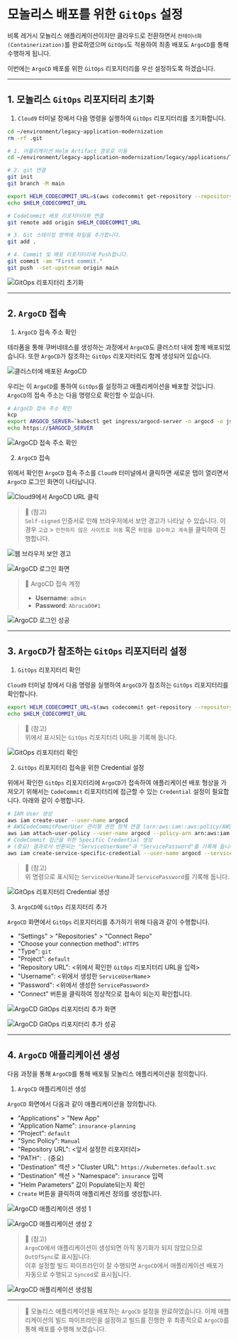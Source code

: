 # 모놀리스 배포를 위한 `GitOps` 설정

비록 레거시 모놀리스 애플리케이션이지만 클라우드로 전환하면서 `컨테이너화 (Containerization)`를 완료하였으며 `GitOps`도 적용하여 최종 배포도 `ArgoCD`를 통해 수행하게 됩니다.

이번에는 `ArgoCD` 배포를 위한 `GitOps` 리포지터리를 우선 설정하도록 하겠습니다.

---

## 1. 모놀리스 `GitOps` 리포지터리 초기화

1. `Cloud9` 터미널 창에서 다음 명령을 실행하여 `GitOps` 리포지터리를 초기화합니다.

```bash
cd ~/environment/legacy-application-modernization
rm -rf .git

# 1. 어플리케이션 Helm Artifact 경로로 이동
cd ~/environment/legacy-application-modernization/legacy/applications/TravelBuddy/helm

# 2. git 연결
git init
git branch -M main

export HELM_CODECOMMIT_URL=$(aws codecommit get-repository --repository-name hotelspecials-configuration --region ap-northeast-2 | grep -o '"cloneUrlHttp": "[^"]*' | grep -o '[^"]*$')
echo $HELM_CODECOMMIT_URL

# CodeCommit 배포 리포지터리와 연결
git remote add origin $HELM_CODECOMMIT_URL

# 3. Git 스테이징 영역에 파일을 추가합니다.
git add .

# 4. Commit 및 배포 리포지터리에 Push합니다.
git commit -am "First commit."
git push --set-upstream origin main
```

![GitOps 리포지터리 초기화](../../images/Monolith/GitOps-Repo-Init.png)

---

## 2. `ArgoCD` 접속

1. `ArgoCD` 접속 주소 확인

테라폼을 통해 쿠버네테스를 생성하는 과정에서 `ArgoCD`도 클러스터 내에 함께 배포되었습니다. 또한 `ArgoCD`가 참조하는 `GitOps` 리포지터리도 함께 생성되어 있습니다.

![클러스터에 배포된 ArgoCD](../../images/Monolith/ArgoCD-Deployed.png)

우리는 이 `ArgoCD`를 통하여 `GitOps`를 설정하고 애플리케이션을 배포할 것입니다. `ArgoCD`의 접속 주소는 다음 명령으로 확인할 수 있습니다.

```bash
# ArgoCD 접속 주소 확인
kcp
export ARGOCD_SERVER=`kubectl get ingress/argocd-server -n argocd -o json | jq --raw-output '.status.loadBalancer.ingress[0].hostname'`
echo https://$ARGOCD_SERVER
```

![ArgoCD 접속 주소 확인](../../images/Monolith/ArgoCD-URL.png)

2. `ArgoCD` 접속

위에서 확인한 `ArgoCD` 접속 주소를 `Cloud9` 터미널에서 클릭하면 새로운 탭이 열리면서 `ArgoCD` 로그인 화면이 나타납니다.

![`Cloud9`에서 `ArgoCD` URL 클릭](../../images/Monolith/ArgoCD-URL-Click.png)

> 📒 (참고)<br>
> `Self-signed` 인증서로 인해 브라우저에서 보안 경고가 나타날 수 있습니다. 이 경우 `고급` > `안전하지 않은 사이트로 이동` 혹은 `위험을 감수하고 계속`을 클릭하여 진행합니다.

![웹 브라우저 보안 경고](../../images/Monolith/ArgoCD-URL-Warning.png)

![ArgoCD 로그인 화면](../../images/Monolith/ArgoCD-Login-Screen.png)

> 📌️ ArgoCD 접속 계정<br>
> * **Username**: `admin`
> * **Password**: `Abraca00#1`

![ArgoCD 로그인 성공](../../images/Monolith/ArgoCD-Login-Success.png)

---

## 3. `ArgoCD`가 참조하는 `GitOps` 리포지터리 설정

1. `GitOps` 리포지터리 확인

`Cloud9` 터미널 창에서 다음 명령을 실행하여 `ArgoCD`가 참조하는 `GitOps` 리포지터리를 확인합니다.

```bash
export HELM_CODECOMMIT_URL=$(aws codecommit get-repository --repository-name hotelspecials-configuration --region ap-northeast-2 | grep -o '"cloneUrlHttp": "[^"]*'|grep -o '[^"]*$')
echo $HELM_CODECOMMIT_URL
```

> 📒 (참고)<br>
> 위에서 표시되는 `GitOps` 리포지터리 URL을 기록해 둡니다.

![GitOps 리포지터리 확인](../../images/Monolith/GitOps-Repo-URL.png)

2. `GitOps` 리포지터리 접속을 위한 Credential 설정

위에서 확인한 `GitOps` 리포지터리에 `ArgoCD`가 접속하여 애플리케이션 배포 형상을 가져오기 위해서는 `CodeCommit` 리포지터리에 접근할 수 있는 `Credential` 설정이 필요합니다. 아래와 같이 수행합니다.

```bash
# IAM User 생성
aws iam create-user --user-name argocd 
# AWSCodeCommitPowerUser 관리형 권한 정책 연결 (arn:aws:iam::aws:policy/AWSCodeCommitPowerUser)
aws iam attach-user-policy --user-name argocd --policy-arn arn:aws:iam::aws:policy/AWSCodeCommitPowerUser
# CodeCommit 접근을 위한 Specific Credential 생성
# (중요) 결과로서 반환되는 "ServiceUserName"과 "ServicePassword"를 기록해 둡니다.
aws iam create-service-specific-credential --user-name argocd --service-name codecommit.amazonaws.com
```

> 📒 (참고)<br>
> 위 명령으로 표시되는 `ServiceUserName`과 `ServicePassword`를 기록해 둡니다.

![GitOps 리포지터리 Credential 생성](../../images/Monolith/GitOps-Repo-Credential.png)

3. `ArgoCD`에 `GitOps` 리포지터리 추가

`ArgoCD` 화면에서 `GitOps` 리포지터리를 추가하기 위해 다음과 같이 수행합니다.

* "Settings" > "Repositories" > "Connect Repo"
* "Choose your connection method": `HTTPS`
* "Type": `git`
* "Project": `default`
* "Repository URL": <위에서 확인한 `GitOps` 리포지터리 URL을 입력>
* "Username": <위에서 생성한 `ServiceUserName`>
* "Password": <위에서 생성한 `ServicePassword`>
* "Connect" 버튼을 클릭하여 정상적으로 접속이 되는지 확인합니다.

![ArgoCD GitOps 리포지터리 추가 화면](../../images/Monolith/ArgoCD-Add-Repo-Page.png)

![ArgoCD GitOps 리포지터리 추가 성공](../../images/Monolith/ArgoCD-Add-Repo-Success.png)

---

## 4. `ArgoCD` 애플리케이션 생성

다음 과정을 통해 `ArgoCD`를 통해 배포될 모놀리스 애플리케이션을 정의합니다.

1. `ArgoCD` 애플리케이션 생성

`ArgoCD` 화면에서 다음과 같이 애플리케이션을 정의합니다.

* "Applications" > "New App"
* "Application Name": `insurance-planning`
* "Project": `default`
* "Sync Policy": `Manual`
* "Repository URL": <앞서 설정한 리포지터리>
* "PATH": `.` (중요)
* "Destination" 섹션 > "Cluster URL": `https://kubernetes.default.svc`
* "Destination" 섹션 > "Namespace": `insurance` 입력
* "Helm Parameters" 값이 Populate되는지 확인
* `Create` 버튼을 클릭하여 애플리케션 정의를 생성합니다.

![ArgoCD 애플리케이션 생성 1](../../images/Monolith/ArgoCD-Create-App1.png)

![ArgoCD 애플리케이션 생성 2](../../images/Monolith/ArgoCD-Create-App2.png)

> 📒️ (참고)<br>
> `ArgoCD`에서 애플리케이션이 생성되면 아직 동기화가 되지 않았으므로 `OutOfSync`로 표시됩니다.<br>
> 이후 설정할 빌드 파이프라인이 잘 수행되면 `ArgoCD`에서 애플리케이션 배포가 자동으로 수행되고 `Synced`로 표시됩니다.

![ArgoCD 애플리케이션 생성됨](../../images/Monolith/ArgoCD-App-Created.png)

---

> 🎊 모놀리스 애플리케이션을 배포하는 `ArgoCD` 설정을 완료하였습니다. 이제 애플리케이션의 빌드 파이프라인을 설정하고 빌드를 진행한 후 최종적으로 `ArgoCD`를 통해 배포를 수행해 보겠습니다.
